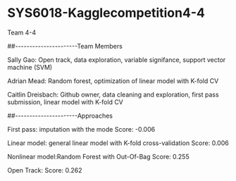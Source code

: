 # SYS6018-Kagglecompetition4-4
Team 4-4

##----------------------Team Members

Sally Gao: Open track, data exploration, variable signifance, support vector machine (SVM)

Adrian Mead: Random forest, optimization of linear model with K-fold CV

Caitlin Dreisbach: Github owner, data cleaning and exploration, first pass submission, linear model with K-fold CV

##----------------------Approaches

First pass: imputation with the mode
  Score: -0.006

Linear model: general linear model with K-fold cross-validation
  Score: 0.006
  
Nonlinear model:Random Forest with Out-Of-Bag
  Score: 0.255
  
Open Track:
  Score: 0.262
